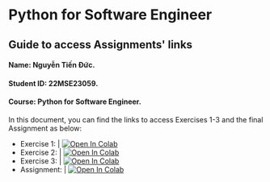# Python for Software Engineer 
## Guide to access Assignments' links

#### Name: Nguyễn Tiến Đức.
#### Student ID: 22MSE23059.
#### Course: Python for Software Engineer.

In this document, you can find the links to access Exercises 1-3 and the final Assignment as below:
- Exercise 1:   | [![Open In Colab](https://colab.research.google.com/assets/colab-badge.svg)](https://colab.research.google.com/drive/1BG7Ab7yRhLmAJ8zlCMHCyLZq7fw7DtNs?usp=sharing)
- Exercise 2:   | [![Open In Colab](https://colab.research.google.com/assets/colab-badge.svg)](https://colab.research.google.com/drive/12UMQkNFrTurmilfsmutpUVA1-1_pu1Kb?usp=sharing)
- Exercise 3:   | [![Open In Colab](https://colab.research.google.com/assets/colab-badge.svg)](https://colab.research.google.com/drive/1zW2XYhZFwWzox48nvQBZTUjDeBDul9eH?usp=sharing)
- Assignment:   | [![Open In Colab](https://colab.research.google.com/assets/colab-badge.svg)](https://colab.research.google.com/drive/1aj33KTieAUnk9u__BvZdVLSn_7p9Kimu?usp=sharing)


